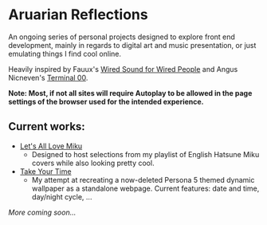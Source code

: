 # Aruarian Reflections
An ongoing series of personal projects designed to explore front end development, mainly in regards to digital art and music presentation, or just emulating things I find cool online.

Heavily inspired by Fauux's [Wired Sound for Wired People](https://fauux.neocities.org/) and Angus Nicneven's [Terminal 00](https://angusnicneven.com/).

**Note: Most, if not all sites will require Autoplay to be allowed in the page settings of the browser used for the intended experience.**

## Current works:
* [Let's All Love Miku](https://jcurtis182.github.io/AruarianReflections/Miku/index.html)
  * Designed to host selections from my playlist of English Hatsune Miku covers while also looking pretty cool.
* [Take Your Time](https://jcurtis182.github.io/AruarianReflections/P5Wallpaper/index.html)
  * My attempt at recreating a now-deleted Persona 5 themed dynamic wallpaper as a standalone webpage. Current features: date and time, day/night cycle, ...

*More coming soon...*
